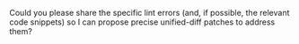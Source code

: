 Could you please share the specific lint errors (and, if possible, the relevant code snippets) so I can propose precise unified-diff patches to address them?